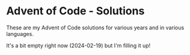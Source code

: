 # Advent of Code - Solutions

These are my Advent of Code solutions for various years and in various languages. 

It's a bit empty right now (2024-02-19) but I'm filling it up!

